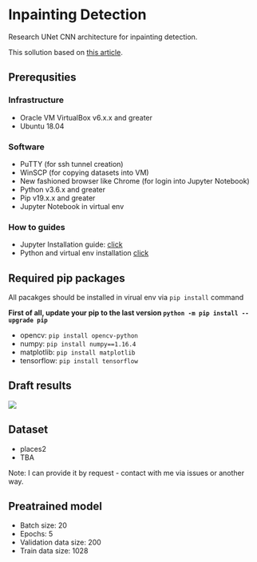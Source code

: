 # Inpainting Detection
Research UNet CNN architecture for inpainting detection.

This sollution based on [this article](https://arxiv.org/abs/1505.04597).

## Prerequsities
### Infrastructure

* Oracle VM VirtualBox v6.x.x and greater
* Ubuntu 18.04

### Software

* PuTTY (for ssh tunnel creation)
* WinSCP (for copying datasets into VM)
* New fashioned browser like Chrome (for login into Jupyter Notebook)
* Python v3.6.x and greater
* Pip v19.x.x and greater
* Jupyter Notebook in virtual env

### How to guides

* Jupyter Installation guide: [click](https://www.digitalocean.com/community/tutorials/how-to-install-run-connect-to-jupyter-notebook-on-remote-server-ru)
* Python and virtual env installation [click](https://www.digitalocean.com/community/tutorials/how-to-install-python-3-and-set-up-a-programming-environment-on-an-ubuntu-18-04-server)

## Required pip packages
All pacakges should be installed in virual env via `pip install` command

**First of all, update your pip to the last version `python -m pip install --upgrade pip`**

* opencv: `pip install opencv-python`
* numpy: `pip install numpy==1.16.4`
* matplotlib: `pip install matplotlib`
* tensorflow: `pip install tensorflow`

## Draft results

![](https://github.com/NikitaDestrain/inpainting-detection/blob/master/samples/1.png)

## Dataset

* places2
* TBA

Note: I can provide it by request - contact with me via issues or another way.

## Preatrained model

* Batch size: 20
* Epochs: 5
* Validation data size: 200
* Train data size: 1028
